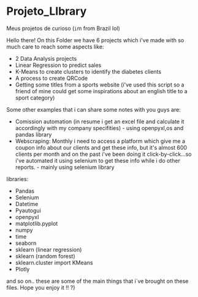 # Projeto_LIbrary
Meus projetos de curioso (`i`m from Brazil lol)

Hello there!
On this Folder we have 6 projects which i've made with so much care to reach some aspects like:
 - 2 Data Analysis projects
 - Linear Regression to predict sales
 - K-Means to create clusters to identify the diabetes clients
 - A process to create QRCode
 - Getting some titles from a sports website (i've used this script so a friend of mine could get some inspirations about an english title to a sport category)
 
 Some other examples that i can share some notes with you guys are:
 - Comission automation (in resume i get an excel file and calculate it accordingly with my company specifities) - using openpyxl,os and pandas library
 - Webscraping: Monthly i need to access a platform which give me a coupon info about our clients and get these info, but it's almost 600 clients per month and on the past i've been doing it click-by-click...so i've automated it using selenium to get these info while i do other reports. - mainly using selenium library
 
 libraries:
- Pandas
- Selenium
- Datetime
- Pyautogui
- openpyxl
- matplotlib.pyplot
- numpy
- time
- seaborn
- sklearn (linear regression)
- sklearn (random forest)
- sklearn.cluster import KMeans
- Plotly

and so on.. these are some of the main things that i`ve brought on these files.
Hope you enjoy it !!
?)
